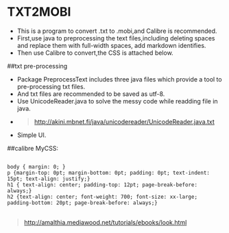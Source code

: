# TXT2MOBI
- This is a program to convert .txt to .mobi,and Calibre is recommended.
- First,use java to preprocessing the text files,including deleting spaces and replace them with full-width spaces, add markdown identifies.
- Then use Calibre to convert,the CSS is attached below.

##txt pre-processing
- Package PreprocessText includes three java files which provide a tool to pre-processing txt files.
- And txt files are recommended to be saved as utf-8.
- Use UnicodeReader.java to solve the messy code while readding file in java.
- >http://akini.mbnet.fi/java/unicodereader/UnicodeReader.java.txt
- Simple UI.

##calibre 
MyCSS:
<pre>
<code>
body { margin: 0; }
p {margin-top: 0pt; margin-bottom: 0pt; padding: 0pt; text-indent: 15pt; text-align: justify;}
h1 { text-align: center; padding-top: 12pt; page-break-before: always;}
h2 {text-align: center; font-weight: 700; font-size: xx-large; padding-bottom: 20pt; page-break-before: always;}
</code>
</pre>
>http://amalthia.mediawood.net/tutorials/ebooks/look.html
